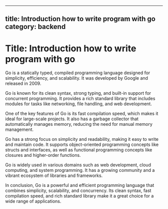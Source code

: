    ---
   title: Introduction how to write program with go
   category: backend
   ---

# Title: Introduction how to write program with go

Go is a statically typed, compiled programming language designed for simplicity, efficiency, and scalability. It was developed by Google and released in 2009.


Go is known for its clean syntax, strong typing, and built-in support for concurrent programming. It provides a rich standard library that includes modules for tasks like networking, file handling, and web development.

One of the key features of Go is its fast compilation speed, which makes it ideal for large-scale projects. It also has a garbage collector that automatically manages memory, reducing the need for manual memory management.

Go has a strong focus on simplicity and readability, making it easy to write and maintain code. It supports object-oriented programming concepts like structs and interfaces, as well as functional programming concepts like closures and higher-order functions.

Go is widely used in various domains such as web development, cloud computing, and system programming. It has a growing community and a vibrant ecosystem of libraries and frameworks.

In conclusion, Go is a powerful and efficient programming language that combines simplicity, scalability, and concurrency. Its clean syntax, fast compilation speed, and rich standard library make it a great choice for a wide range of applications.
